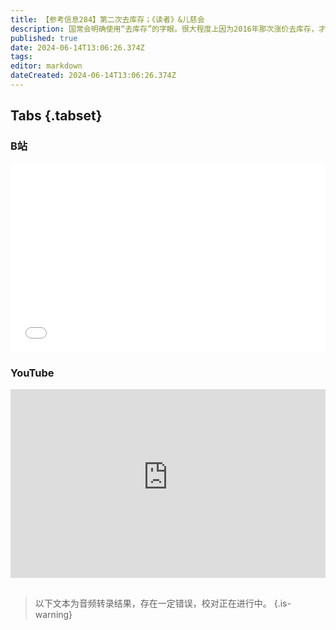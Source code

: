 ```yaml
---
title: 【参考信息284】第二次去库存；《读者》&儿慈会
description: 国常会明确使用“去库存”的字眼。很大程度上因为2016年那次涨价去库存，才导致今天的二次去库存。多地银行允许“先息后本”还贷，山东胶州将收入困难家庭购房首付比例降至7.5%，湖南长沙鼓励7天无理由退定。这个节骨眼买房几乎买到就是亏到，只有少数城市除外。“老破小”跌破千元的城市越来越多，不打算回老家的房主本着“能卖多少算多少”的心态不断刷新房价底线。读者出版集团前腐后继；官办慈善机构公信力难题未解。
published: true
date: 2024-06-14T13:06:26.374Z
tags: 
editor: markdown
dateCreated: 2024-06-14T13:06:26.374Z
---
```


## Tabs {.tabset}
### B站
<div style="position: relative; padding: 30% 45%;">
<iframe style="position: absolute; width: 100%; height: 100%; left: 0; top: 0;" src="//player.bilibili.com/player.html?&bvid=BV1cD421u7BW&page=1&as_wide=1&high_quality=1&danmaku=1&autoplay=0" scrolling="no" border="0" frameborder="no" framespacing="0" allowfullscreen="true"></iframe>
</div>

### YouTube
<div style="position: relative; padding: 30% 45%;">
<iframe style="position: absolute; top: 0; left: 0; width: 100%; height: 100%;" src="https://www.youtube-nocookie.com/embed/YouTubeVID" title="YouTube video player" frameborder="0" allow="accelerometer; autoplay; clipboard-write; encrypted-media; gyroscope; picture-in-picture" allowfullscreen></iframe>
</div>

## 

> 以下文本为音频转录结果，存在一定错误，校对正在进行中。
{.is-warning}


